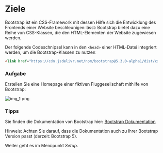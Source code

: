 # Ziele

Bootstrap ist ein CSS-Framework mit dessen Hilfe sich die Entwicklung des Frontends einer Website beschleunigen lässt: Bootstrap bietet dazu eine Reihe von CSS-Klassen, die den HTML-Elementen der Website zugewiesen werden.

Der folgende Codeschnipsel kann in den `<head>` einer HTML-Datei integriert werden, um die Bootstrap-Klassen zu nutzen:

```html
<link href="https://cdn.jsdelivr.net/npm/bootstrap@5.3.0-alpha1/dist/css/bootstrap.min.css" rel="stylesheet" integrity="sha384-GLhlTQ8iRABdZLl6O3oVMWSktQOp6b7In1Zl3/Jr59b6EGGoI1aFkw7cmDA6j6gD" crossorigin="anonymous">
```

### Aufgabe

Erstellen Sie eine Homepage einer fiktiven Fluggesellschaft mithilfe von Bootstrap:

![img_1.png](img/airline.png)

### Tipps

Sie finden die Dokumentation von Bootstrap hier:
[Bootstrap Dokumentation](https://getbootstrap.com/docs/5.3/getting-started/introduction/)

Hinweis: Achten Sie darauf, dass die Dokumentation auch zu Ihrer Bootstrap Version passt (derzeit: Bootstrap 5).

Weiter geht es im Menüpunkt *Setup*.
